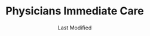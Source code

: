 ---
layout: location-page
date: Last Modified
description: "Local COVID-19 testing is available at Physicians Immediate Care in Chicago, Illinois, USA."
permalink: "locations/illinois/chicago/physicians-immediate-care-4/"
tags:
  - locations
  - illinois
title: Physicians Immediate Care
uniqueName: physicians-immediate-care-4
state: Illinois
stateAbbr: IL
hood: "Lincoln Park"
address: "933 West Diversey Parkway"
city: "Chicago"
zip: "60614"
zipsNearby: "46301 46302 46303 46304 46307 46308 46310 46311 46312 47943 46401 46402 46403 46404 46405 46406 46407 46408 46409 46410 46411 46319 46320 46321 46322 46323 46324 46325 46327 46340 46341 46342 46345 46346 46347 46348 46349 46350 46352 46355 46356 46360 46361 46552 46368 46371 46372 46373 46374 46375 46376 46377 46379 46381 46382 46383 46384 46385 46390 46391 46380 46392 46393 46394 49106 49113 49115 49116 49117 49119 49125 49127 49128 49129 60002 60004 60005 60006 60007 60008 60009 60010 60011 60089 60013 60290 60012 60014 60039 60015 60016 60017 60018 60019 60201 60202 60203 60204 60208 60209 60020 60021 61038 60022 60025 60026 60029 60030 60031 60001 60034 60035 60037 60040 60041 60042 60043 60044 60045 60046 60047 60048 60069 60050 60051 60053 60056 60060 60061 60062 60065 60064 60086 60088 60038 60055 60067 60074 60078 60094 60095 60068 60070 60071 60072 60073 60075 60076 60077 60081 60082 60083 60084 60079 60085 60087 60090 60091 60093 60096 60097 60098 60099 53101 53104 53109 53128 53140 53141 53142 53143 53144 53152 53157 53158 53159 53401 53402 53403 53404 53405 53406 53407 53408 53168 53170 53171 53177 53102 53179 53181 53182 53192 53194 60101 60102 60156 60910 60502 60503 60504 60505 60506 60507 60568 60572 60598 60103 60107 60133 60510 60539 60912 60401 60104 60105 60106 60402 60511 60108 60117 60406 60913 60914 60407 60915 60408 60512 60513 60917 60109 60409 60116 60122 60128 60132 60188 60197 60199 60110 60410 60922 60499 60411 60412 60415 60111 60514 60416 60112 60417 60115 60419 60515 60516 60517 60118 60119 60120 60121 60123 60124 60170 60126 60421 60519 60935 60422 60130 60599 60423 60131 60176 60424 60134 60135 60136 60137 60138 60139 60425 60940 60140 60426 60428 60429 60941 60520 60141 60521 60522 60523 60527 60561 60430 60944 60142 60143 60403 60404 60431 60432 60433 60434 60435 60436 60144 60901 60145 60147 60525 60526 60438 60531 60439 60440 60490 60532 60441 60446 60491 60148 60534 60150 60442 60950 60151 60152 60443 60153 60154 60155 60444 60157 60160 60161 60162 60163 60164 60165 60445 60536 60537 60447 60448 60954 60449 60538 60450 60540 60563 60564 60565 60566 60567 60541 60451 60542 60452 60453 60454 60455 60456 60457 60458 60459 60301 60302 60303 60304 60305 60461 60462 60467 60543 60463 60464 60956 60466 60484 60468 60544 60585 60586 60545 60469 60961 60471 60171 60546 60472 60958 60964 60174 60175 60548 60159 60168 60169 60172 60173 60179 60192 60193 60194 60195 60196 61360 60549 60550 60551 60552 60177 60473 60474 60475 60554 60501 60178 60476 60477 60478 60487 60180 60969 60479 60181 60555 60183 60556 60184 60557 60185 60186 60558 60559 60187 60189 60480 60481 60190 60191 60399 60465 60482 60560 60601 60602 60603 60604 60605 60606 60607 60608 60609 60610 60611 60612 60613 60614 60615 60616 60617 60618 60619 60620 60621 60622 60623 60624 60625 60626 60628 60629 60630 60631 60632 60633 60634 60636 60637 60638 60639 60640 60641 60642 60643 60644 60645 60646 60647 60649 60651 60652 60653 60654 60655 60656 60657 60659 60660 60661 60664 60666 60668 60669 60670 60673 60674 60675 60677 60678 60680 60681 60682 60684 60685 60686 60687 60688 60689 60690 60691 60693 60694 60695 60696 60697 60699 60701 60706 60707 60712 60714 60803 60804 60805 60827 53199 60679 60049 60092 60125 60570 60597 60663" 
mapUrl: "http://maps.apple.com/?q=Physicians+Immediate+Care&address=933+West+Diversey+Parkway,Chicago,Illinois,60614"
locationType: Drive-thru
phone: "312-445-8805"
website: "https://physiciansimmediatecare.com/clinic/lincoln-peterson/https://physiciansimmediatecare.com/clinic/lincoln-park/"
onlineBooking: true
closed: undefined
closedUpdate: June 30th, 2020
notes: "For individuals with symptoms. Prioritizes health care workers. Prioritizes first responders. Open to all."
days: Weekdays
hours: 8AM-4:30PM
ctaMessage: Schedule a test
ctaUrl: "https://physiciansimmediatecare.com/clinic/lincoln-peterson/https://physiciansimmediatecare.com/clinic/lincoln-park/"
---